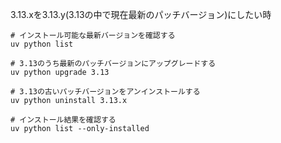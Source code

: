 3.13.xを3.13.y(3.13の中で現在最新のパッチバージョン)にしたい時

```shell
# インストール可能な最新バージョンを確認する
uv python list

# 3.13のうち最新のパッチバージョンにアップグレードする
uv python upgrade 3.13

# 3.13の古いパッチバージョンをアンインストールする
uv python uninstall 3.13.x

# インストール結果を確認する
uv python list --only-installed
```